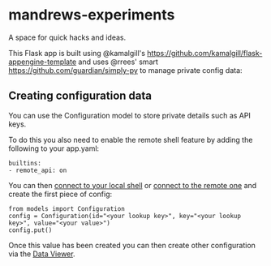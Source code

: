 mandrews-experiments
====================

A space for quick hacks and ideas.

This Flask app is built using @kamalgill's https://github.com/kamalgill/flask-appengine-template and uses @rrees' smart https://github.com/guardian/simply-py to manage private config data:

## Creating configuration data

You can use the Configuration model to store private details such as API keys.

To do this you also need to enable the remote shell feature by adding the following to your app.yaml:

    builtins:
    - remote_api: on

You can then [connect to your local shell](http://localhost:8000/console) or [connect to the remote one](https://developers.google.com/appengine/articles/remote_api) and create the first piece of config:

    from models import Configuration
    config = Configuration(id="<your lookup key>", key="<your lookup key>", value="<your value>")
    config.put()

Once this value has been created you can then create other configuration via the [Data Viewer](http://localhost:8000/datastore?kind=Configuration).
